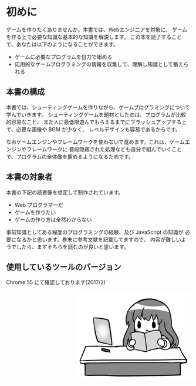 # 初めに
ゲームを作りたくありませんか。本書では、Webエンジニアを対象に、
ゲームを作る上で必要な知識な基本的な知識を解説します。
この本を読了することで、あなたは以下のようになることができます。

 * ゲームに必要なプログラムを自力で組める
 * 応用的なゲームプログラミングの情報を収集して、理解し知識として蓄えられる

## 本書の構成
本書では、シューティングゲームを作りながら、ゲームプログラミングについて学んでいきます。
シューティングゲームを題材としたのは、プログラムが比較的容易なこと、
また人に最低限遊んでもらえるまでにブラッシュアップする上で、必要な画像や BGM が少なく、
レベルデザインも容易であるからです。

なおゲームエンジンやフレームワークを使わないで進めます。これは、ゲームエンジンやフレームワークに
普段隠蔽された処理なども自分で組んでいくことで、プログラムの全体像を掴めるようになるためです。

## 本書の対象者
本書の下記の読者像を想定して制作されています。
 * Web プログラマーだ
 * ゲームを作りたい
 * ゲームの作り方は全然わからない

事前知識としてある程度のプログラミングの経験、及び JavaScript の知識が
必要になるかと思います。巻末に参考文献を記載してますので、
内容が難しいようでしたら、まずそちらを読むのが良いと思います。

## 使用しているツールのバージョン
Chrome 55 にて確認しております(2017/2)  


<img src="image/illust2.png" align=right>
